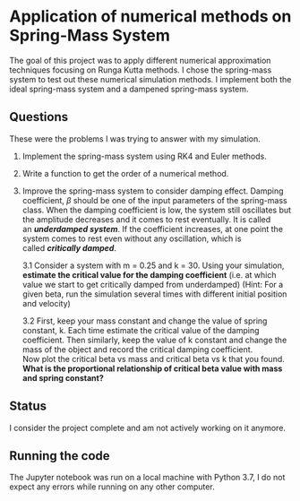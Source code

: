 # Application of numerical methods on Spring-Mass System

The goal of this project was to apply different numerical approximation techniques focusing on Runga Kutta methods. I chose the spring-mass system
to test out these numerical simulation methods. I implement both the ideal spring-mass system and a dampened spring-mass system.


## Questions

These were the problems I was trying to answer with my simulation.
1. Implement the spring-mass system using RK4 and Euler methods.
2. Write a function to get the order of a numerical method. 
3. Improve the spring-mass system to consider damping effect. Damping coefficient, $\beta$ should be one of the input parameters of the spring-mass class.
   When the damping coefficient is low, the system still oscillates but the amplitude decreases and it comes to rest eventually. It is called an ***underdamped system***. If the coefficient increases, at one point the system comes to rest even without any oscillation, which is called ***critically damped***.
   
   
   3.1 Consider a system with m = 0.25 and k = 30. Using your simulation, **estimate the critical value for the damping coefficient** (i.e. at which value we start to get critically damped from underdamped)
       (Hint: For a given beta, run the simulation several times with different initial position and velocity)
       
       
   3.2 First, keep your mass constant and change the value of spring constant, k. Each time estimate the critical value of the damping coefficient. 
       Then similarly, keep the value of k constant and change the mass of the object and record the critical damping coefficient.  
       Now plot the critical beta vs mass and critical beta vs k that you found. **What is the proportional relationship of critical beta value with mass and spring constant?**
       

## Status

I consider the project complete and am not actively working on it anymore.


## Running the code

The Jupyter notebook was run on a local machine with Python 3.7, I do not expect any errors while running on any other computer.
